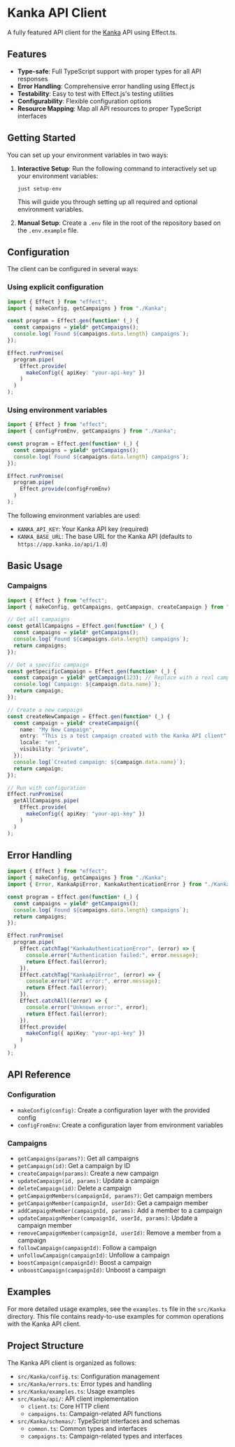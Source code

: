 # Kanka API Client

A fully featured API client for the [Kanka](https://kanka.io) API using Effect.ts.

## Features

- **Type-safe**: Full TypeScript support with proper types for all API responses
- **Error Handling**: Comprehensive error handling using Effect.js
- **Testability**: Easy to test with Effect.js's testing utilities
- **Configurability**: Flexible configuration options
- **Resource Mapping**: Map all API resources to proper TypeScript interfaces

## Getting Started

You can set up your environment variables in two ways:

1. **Interactive Setup**: Run the following command to interactively set up your environment variables:
   ```
   just setup-env
   ```
   This will guide you through setting up all required and optional environment variables.

2. **Manual Setup**: Create a `.env` file in the root of the repository based on the `.env.example` file.

## Configuration

The client can be configured in several ways:

### Using explicit configuration

```typescript
import { Effect } from "effect";
import { makeConfig, getCampaigns } from "./Kanka";

const program = Effect.gen(function* (_) {
  const campaigns = yield* getCampaigns();
  console.log(`Found ${campaigns.data.length} campaigns`);
});

Effect.runPromise(
  program.pipe(
    Effect.provide(
      makeConfig({ apiKey: "your-api-key" })
    )
  )
);
```

### Using environment variables

```typescript
import { Effect } from "effect";
import { configFromEnv, getCampaigns } from "./Kanka";

const program = Effect.gen(function* (_) {
  const campaigns = yield* getCampaigns();
  console.log(`Found ${campaigns.data.length} campaigns`);
});

Effect.runPromise(
  program.pipe(
    Effect.provide(configFromEnv)
  )
);
```

The following environment variables are used:

- `KANKA_API_KEY`: Your Kanka API key (required)
- `KANKA_BASE_URL`: The base URL for the Kanka API (defaults to `https://app.kanka.io/api/1.0`)

## Basic Usage

### Campaigns

```typescript
import { Effect } from "effect";
import { makeConfig, getCampaigns, getCampaign, createCampaign } from "./Kanka";

// Get all campaigns
const getAllCampaigns = Effect.gen(function* (_) {
  const campaigns = yield* getCampaigns();
  console.log(`Found ${campaigns.data.length} campaigns`);
  return campaigns;
});

// Get a specific campaign
const getSpecificCampaign = Effect.gen(function* (_) {
  const campaign = yield* getCampaign(123); // Replace with a real campaign ID
  console.log(`Campaign: ${campaign.data.name}`);
  return campaign;
});

// Create a new campaign
const createNewCampaign = Effect.gen(function* (_) {
  const campaign = yield* createCampaign({
    name: "My New Campaign",
    entry: "This is a test campaign created with the Kanka API client",
    locale: "en",
    visibility: "private",
  });
  console.log(`Created campaign: ${campaign.data.name}`);
  return campaign;
});

// Run with configuration
Effect.runPromise(
  getAllCampaigns.pipe(
    Effect.provide(
      makeConfig({ apiKey: "your-api-key" })
    )
  )
);
```

## Error Handling

```typescript
import { Effect } from "effect";
import { makeConfig, getCampaigns } from "./Kanka";
import { Error, KankaApiError, KankaAuthenticationError } from "./Kanka";

const program = Effect.gen(function* (_) {
  const campaigns = yield* getCampaigns();
  console.log(`Found ${campaigns.data.length} campaigns`);
  return campaigns;
});

Effect.runPromise(
  program.pipe(
    Effect.catchTag("KankaAuthenticationError", (error) => {
      console.error("Authentication failed:", error.message);
      return Effect.fail(error);
    }),
    Effect.catchTag("KankaApiError", (error) => {
      console.error("API error:", error.message);
      return Effect.fail(error);
    }),
    Effect.catchAll((error) => {
      console.error("Unknown error:", error);
      return Effect.fail(error);
    }),
    Effect.provide(
      makeConfig({ apiKey: "your-api-key" })
    )
  )
);
```

## API Reference

### Configuration

- `makeConfig(config)`: Create a configuration layer with the provided config
- `configFromEnv`: Create a configuration layer from environment variables

### Campaigns

- `getCampaigns(params?)`: Get all campaigns
- `getCampaign(id)`: Get a campaign by ID
- `createCampaign(params)`: Create a new campaign
- `updateCampaign(id, params)`: Update a campaign
- `deleteCampaign(id)`: Delete a campaign
- `getCampaignMembers(campaignId, params?)`: Get campaign members
- `getCampaignMember(campaignId, userId)`: Get a campaign member
- `addCampaignMember(campaignId, params)`: Add a member to a campaign
- `updateCampaignMember(campaignId, userId, params)`: Update a campaign member
- `removeCampaignMember(campaignId, userId)`: Remove a member from a campaign
- `followCampaign(campaignId)`: Follow a campaign
- `unfollowCampaign(campaignId)`: Unfollow a campaign
- `boostCampaign(campaignId)`: Boost a campaign
- `unboostCampaign(campaignId)`: Unboost a campaign

## Examples

For more detailed usage examples, see the `examples.ts` file in the `src/Kanka` directory. This file contains ready-to-use examples for common operations with the Kanka API client.

## Project Structure

The Kanka API client is organized as follows:

- `src/Kanka/config.ts`: Configuration management
- `src/Kanka/errors.ts`: Error types and handling
- `src/Kanka/examples.ts`: Usage examples
- `src/Kanka/api/`: API client implementation
  - `client.ts`: Core HTTP client
  - `campaigns.ts`: Campaign-related API functions
- `src/Kanka/schemas/`: TypeScript interfaces and schemas
  - `common.ts`: Common types and interfaces
  - `campaigns.ts`: Campaign-related types and interfaces
